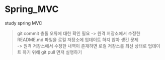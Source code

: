 # Spring_MVC
study spring MVC
> git commit 충돌 오류에 대한 확인 필요 -> 원격 저장소에서 수정한 README.md 파일을 로컬 저장소에 업데이트 하지 않아 생긴 문제   
  -> 원격 저장소에서 수정한 내역이 존재하면 로컬 저장소를 최신 상태로 업데이트 하기 위해 git pull 먼저 실행하기
